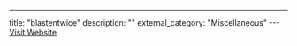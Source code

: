 ---
title: "blastentwice"
description: ""
external_category: "Miscellaneous"
---[Visit Website](https://github.com/blastentwice)

